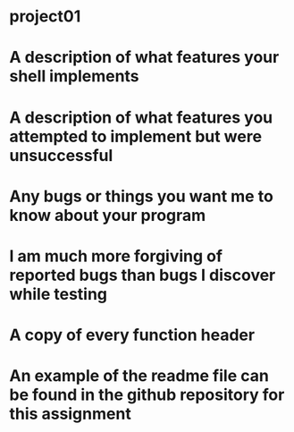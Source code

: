 # project01
# A description of what features your shell implements
# A description of what features you attempted to implement but were unsuccessful
# Any bugs or things you want me to know about your program
# I am much more forgiving of reported bugs than bugs I discover while testing
# A copy of every function header
# An example of the readme file can be found in the github repository for this assignment